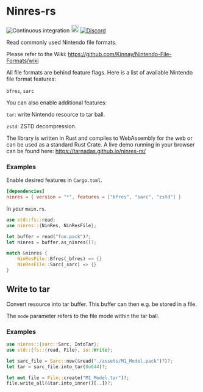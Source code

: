 # Ninres-rs

![Continuous integration](https://github.com/Tarnadas/ninres-rs/workflows/Continuous%20integration/badge.svg)
[<img alt="blog.rust-lang.org" src="https://img.shields.io/badge/Rust-1.53-blue?style=for-the-badge&color=fc8d62&logo=rust" height="20">](https://blog.rust-lang.org/2021/06/17/Rust-1.53.0.html)
[![Discord](https://img.shields.io/discord/168893527357521920?label=Discord&logo=discord&color=7289da)](https://discord.gg/SPZsgSe)

Read commonly used Nintendo file formats.

Please refer to the Wiki:
https://github.com/Kinnay/Nintendo-File-Formats/wiki

All file formats are behind feature flags.
Here is a list of available Nintendo file format features:

`bfres`, `sarc`

You can also enable additional features:

`tar`: write Nintendo resource to tar ball.

`zstd`: ZSTD decompression.

The library is written in Rust and compiles to WebAssembly for the web or can be used as a standard Rust Crate.
A live demo running in your browser can be found here:
https://tarnadas.github.io/ninres-rs/

### Examples

Enable desired features in `Cargo.toml`.

```toml
[dependencies]
ninres = { version = "*", features = ["bfres", "sarc", "zstd"] }
```

In your `main.rs`.

```rust
use std::fs::read;
use ninres::{NinRes, NinResFile};

let buffer = read("foo.pack")?;
let ninres = buffer.as_ninres()?;

match &ninres {
    NinResFile::Bfres(_bfres) => {}
    NinResFile::Sarc(_sarc) => {}
}
```

## Write to tar

Convert resource into tar buffer.
This buffer can then e.g. be stored in a file.

The `mode` parameter refers to the file mode within the tar ball.

### Examples

```rust
use ninres::{sarc::Sarc, IntoTar};
use std::{fs::{read, File}, io::Write};

let sarc_file = Sarc::new(&read("./assets/M1_Model.pack")?)?;
let tar = sarc_file.into_tar(0o644)?;

let mut file = File::create("M1_Model.tar")?;
file.write_all(&tar.into_inner()[..])?;
```

